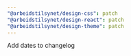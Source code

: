 ```yaml
---
"@arbeidstilsynet/design-css": patch
"@arbeidstilsynet/design-react": patch
"@arbeidstilsynet/design-theme": patch
---
```


Add dates to changelog

